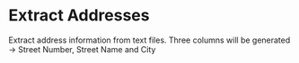 # Extract Addresses
Extract address information from text files. 
Three columns will be generated -> Street Number, Street Name and City
